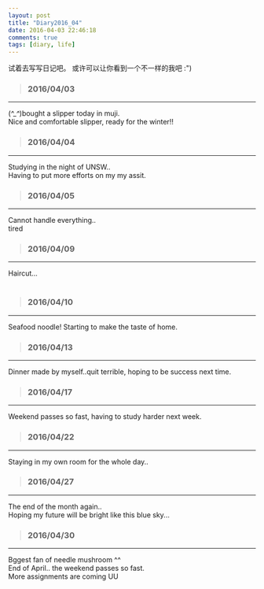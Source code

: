 ```yaml
---
layout: post
title: "Diary2016_04"
date: 2016-04-03 22:46:18
comments: true
tags: [diary, life]
---
```


试着去写写日记吧。 或许可以让你看到一个不一样的我吧 :")  

<!--more-->
   


>### 2016/04/03 ###
----------
(*^_^*)bought a slipper today in muji.     
Nice and comfortable slipper, ready for the winter!!    
<img  style="max-height:530px" class="lazy" data-original="/images/blog/160403_diary/slipper.JPG"> 
 

>### 2016/04/04 ###
----------
Studying in the night of UNSW..    
Having to put more efforts on my my assit.    
<img  style="max-height:430px" class="lazy" data-original="/images/blog/160403_diary/campus.JPG"> 
 

>### 2016/04/05 ###
----------
Cannot handle everything..     
tired
 

>### 2016/04/09 ###
----------
Haircut...     
<img  style="max-height:430px" class="lazy" data-original="/images/blog/160403_diary/self1.JPG">
<img  style="max-height:430px" class="lazy" data-original="/images/blog/160403_diary/self2.JPG">
 

>### 2016/04/10 ###
----------
Seafood noodle! Starting to make the taste of home.    
<img  style="max-height:430px" class="lazy" data-original="/images/blog/160403_diary/seafood.JPG"> 
 

>### 2016/04/13 ###
----------
Dinner made by myself..quit terrible, hoping to be success next time.     
<img  style="max-height:530px" class="lazy" data-original="/images/blog/160403_diary/dinner.JPG"> 
 


>### 2016/04/17 ###
----------
Weekend passes so fast, having to study harder next week.    
<img  style="max-height:430px" class="lazy" data-original="/images/blog/160403_diary/sushi.JPG"> 
 

>### 2016/04/22 ###
----------
Staying in my own room for the whole day..     
<img  style="max-height:400px" class="lazy" data-original="/images/blog/160403_diary/potato.JPG"> 
 

>### 2016/04/27 ###
----------
The end of the month again..    
Hoping my future will be bright like this blue sky...    
<img  style="max-height:400px" class="lazy" data-original="/images/blog/160403_diary/capus.JPG"> 
 

>### 2016/04/30 ###
----------
Bggest fan of needle mushroom ^^     
End of April.. the weekend passes so fast.    
More assignments are coming UU     
<img  style="max-height:400px" class="lazy" data-original="/images/blog/160403_diary/mushroom.JPG"> 
 
